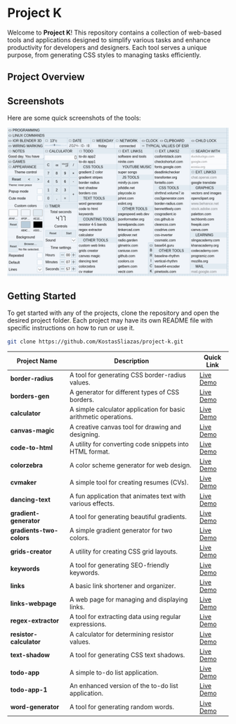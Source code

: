 # Project K

Welcome to **Project K**! This repository contains a collection of web-based tools and applications designed to simplify various tasks and enhance productivity for developers and designers. Each tool serves a unique purpose, from generating CSS styles to managing tasks efficiently.

## Project Overview

## Screenshots

Here are some quick screenshots of the tools:

![Project K Screenshot](screenshots.png)

## Getting Started

To get started with any of the projects, clone the repository and open the desired project folder. Each project may have its own README file with specific instructions on how to run or use it.

```bash
git clone https://github.com/KostasSliazas/project-k.git
```

| Project Name             | Description                                               | Quick Link                  |
|--------------------------|-----------------------------------------------------------|-----------------------------|
| **border-radius**        | A tool for generating CSS border-radius values.          | [Live Demo](https://kostassliazas.github.io/project-k/tools/border-radius)             |
| **borders-gen**          | A generator for different types of CSS borders.          | [Live Demo](https://kostassliazas.github.io/project-k/tools/borders-gen)             |
| **calculator**           | A simple calculator application for basic arithmetic operations. | [Live Demo](https://kostassliazas.github.io/project-k/tools/calculator)         |
| **canvas-magic**         | A creative canvas tool for drawing and designing.        | [Live Demo](https://kostassliazas.github.io/project-k/tools/canvas-magic)             |
| **code-to-html**         | A utility for converting code snippets into HTML format. | [Live Demo](https://kostassliazas.github.io/project-k/tools/code-to-html)             |
| **colorzebra**           | A color scheme generator for web design.                 | [Live Demo](https://kostassliazas.github.io/project-k/tools/colorzebra)           |
| **cvmaker**              | A simple tool for creating resumes (CVs).                | [Live Demo](https://kostassliazas.github.io/project-k/tools/cvmaker)              |
| **dancing-text**         | A fun application that animates text with various effects.| [Live Demo](https://kostassliazas.github.io/project-k/tools/dancing-text)         |
| **gradient-generator**   | A tool for generating beautiful gradients.                | [Live Demo](https://kostassliazas.github.io/project-k/tools/gradient-generator)   |
| **gradients-two-colors** | A simple gradient generator for two colors.              | [Live Demo](https://kostassliazas.github.io/project-k/tools/gradients-two-colors) |
| **grids-creator**        | A utility for creating CSS grid layouts.                 | [Live Demo](https://kostassliazas.github.io/project-k/tools/grids-creator)        |
| **keywords**             | A tool for generating SEO-friendly keywords.             | [Live Demo](https://kostassliazas.github.io/project-k/tools/keywords)             |
| **links**                | A basic link shortener and organizer.                    | [Live Demo](https://kostassliazas.github.io/project-k/tools/links)                |
| **links-webpage**        | A web page for managing and displaying links.            | [Live Demo](https://kostassliazas.github.io/project-k/tools/links-webpage)        |
| **regex-extractor**      | A tool for extracting data using regular expressions.    | [Live Demo](https://kostassliazas.github.io/project-k/tools/regex-extractor)      |
| **resistor-calculator**  | A calculator for determining resistor values.            | [Live Demo](https://kostassliazas.github.io/project-k/tools/resistor-calculator)  |
| **text-shadow**          | A tool for generating CSS text shadows.                  | [Live Demo](https://kostassliazas.github.io/project-k/tools/text-shadow)          |
| **todo-app**             | A simple to-do list application.                          | [Live Demo](https://kostassliazas.github.io/project-k/tools/todo-app)             |
| **todo-app-1**           | An enhanced version of the to-do list application.       | [Live Demo](https://kostassliazas.github.io/project-k/tools/todo-app-1)           |
| **word-generator**       | A tool for generating random words.                       | [Live Demo](https://kostassliazas.github.io/project-k/tools/word-generator)       |

